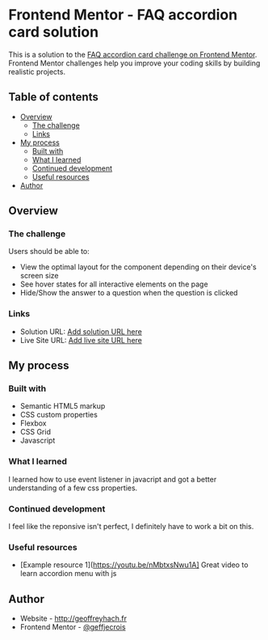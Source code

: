 # Frontend Mentor - FAQ accordion card solution

This is a solution to the [FAQ accordion card challenge on Frontend Mentor](https://www.frontendmentor.io/challenges/faq-accordion-card-XlyjD0Oam). Frontend Mentor challenges help you improve your coding skills by building realistic projects. 

## Table of contents

- [Overview](#overview)
  - [The challenge](#the-challenge)
  - [Links](#links)
- [My process](#my-process)
  - [Built with](#built-with)
  - [What I learned](#what-i-learned)
  - [Continued development](#continued-development)
  - [Useful resources](#useful-resources)
- [Author](#author)


## Overview

### The challenge

Users should be able to:

- View the optimal layout for the component depending on their device's screen size
- See hover states for all interactive elements on the page
- Hide/Show the answer to a question when the question is clicked

### Links

- Solution URL: [Add solution URL here](https://github.com/geoffjecrois/faq-accordion-card-main)
- Live Site URL: [Add live site URL here](https://geoffjecrois.github.io/faq-accordion-card-main/)

## My process

### Built with

- Semantic HTML5 markup
- CSS custom properties
- Flexbox
- CSS Grid
- Javascript

### What I learned

I learned how to use event listener in javacript and got a better understanding of a few css properties.

### Continued development

I feel like the reponsive isn't perfect, I definitely have to work a bit on this.

### Useful resources

- [Example resource 1](https://youtu.be/nMbtxsNwu1A] Great video to learn accordion menu with js


## Author

- Website - http://geoffreyhach.fr
- Frontend Mentor - [@geffjecrois](https://www.frontendmentor.io/profile/geoffjecrois)


